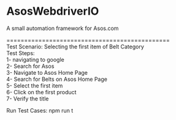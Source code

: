 # AsosWebdriverIO
A small automation framework for Asos.com

==============================================<br>
Test Scenario: Selecting the first item of Belt Category<br>
Test Steps:<br>
1- navigating to google<br>
2- Search for Asos<br>
3- Navigate to Asos Home Page <br>
4- Search for Belts on Asos Home Page<br>
5- Select the first item <br>
6- Click on the first product <br>
7- Verify the title <br>

Run Test Cases: npm run t
